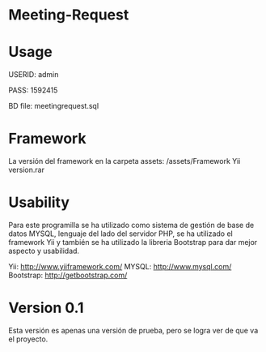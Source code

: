 Meeting-Request
===============

Usage
===============

USERID: admin

PASS: 1592415

BD file: meetingrequest.sql

Framework
===============

La versión del framework en la carpeta assets:
/assets/Framework Yii version.rar


Usability
===============
Para este programilla se ha utilizado como sistema de gestión de base de datos MYSQL, lenguaje del lado del servidor PHP, se ha utilizado el framework Yii y  también se ha utilizado la libreria Bootstrap para dar mejor aspecto y usabilidad.

Yii: http://www.yiiframework.com/
MYSQL: http://www.mysql.com/
Bootstrap: http://getbootstrap.com/


Version 0.1
===============
Esta versión es apenas una versión de prueba, pero se logra ver de que va el proyecto.
